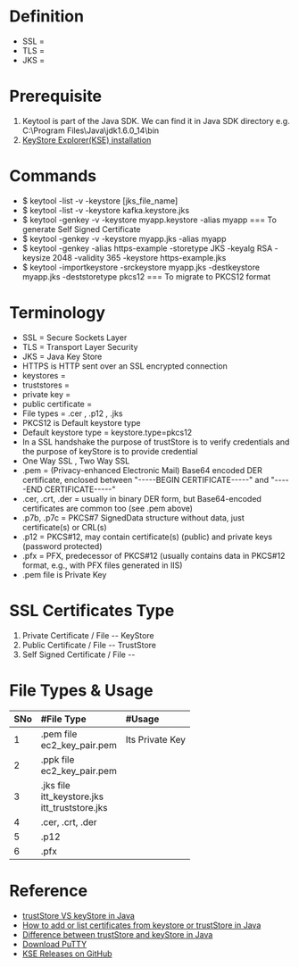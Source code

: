# Definition
* SSL =
* TLS =
* JKS = 

# Prerequisite
1. Keytool is part of the Java SDK. We can find it in Java SDK directory e.g. C:\Program Files\Java\jdk1.6.0_14\bin
2. [KeyStore Explorer(KSE) installation](https://keystore-explorer.org/downloads.html)


# Commands
* $ keytool -list -v -keystore [jks_file_name]
* $ keytool -list -v -keystore kafka.keystore.jks
* $ keytool -genkey -v -keystore myapp.keystore -alias myapp === To generate Self Signed Certificate
* $ keytool -genkey -v -keystore myapp.jks -alias myapp
* $ keytool -genkey -alias https-example -storetype JKS -keyalg RSA -keysize 2048 -validity 365 -keystore https-example.jks
* $ keytool -importkeystore -srckeystore myapp.jks -destkeystore myapp.jks -deststoretype pkcs12 === To migrate to PKCS12 format

# Terminology
* SSL = Secure Sockets Layer
* TLS = Transport Layer Security
* JKS = Java Key Store
* HTTPS is HTTP sent over an SSL encrypted connection
* keystores =
* truststores = 
* private key = 
* public certificate = 
* File types = .cer  , .p12  , .jks
* PKCS12 is Default keystore type
* Default keystore type = keystore.type=pkcs12
* In a SSL handshake the purpose of trustStore is to verify credentials and the purpose of keyStore is to provide credential
* One Way SSL , Two Way SSL
* .pem = (Privacy-enhanced Electronic Mail) Base64 encoded DER certificate, enclosed between "-----BEGIN CERTIFICATE-----" and "-----END CERTIFICATE-----"
* .cer, .crt, .der = usually in binary DER form, but Base64-encoded certificates are common too (see .pem above)
* .p7b, .p7c = PKCS#7 SignedData structure without data, just certificate(s) or CRL(s)
* .p12 = PKCS#12, may contain certificate(s) (public) and private keys (password protected)
* .pfx = PFX, predecessor of PKCS#12 (usually contains data in PKCS#12 format, e.g., with PFX files generated in IIS)
* .pem file is Private Key

# SSL Certificates Type
1. Private Certificate / File -- KeyStore
2. Public Certificate / File -- TrustStore
3. Self Signed Certificate / File -- 


# File Types & Usage
|SNo| #File Type  | #Usage |
| :--- | :--- | :--- |
|1 | .pem file<br> ec2_key_pair.pem | Its Private Key| 
|2 | .ppk file<br> ec2_key_pair.pem | | 
|3 | .jks file<br> itt_keystore.jks <br>itt_truststore.jks | | 
|4 | .cer, .crt, .der | | 
|5 | .p12 | |
|6 | .pfx | |

# Reference
* [trustStore VS keyStore in Java](https://www.geeksforgeeks.org/difference-between-truststore-and-keystore-in-java/)  
* [How to add or list certificates from keystore or trustStore in Java](https://javarevisited.blogspot.com/2012/03/add-list-certficates-java-keystore.html#axzz7DEFkCZ2t) 
* [Difference between trustStore and keyStore in Java](https://javarevisited.blogspot.com/2012/09/difference-between-truststore-vs-keyStore-Java-SSL.html#axzz7DEFkCZ2t) 
* [Download PuTTY](https://www.chiark.greenend.org.uk/~sgtatham/putty/latest.html)
* [KSE Releases on GitHub](https://github.com/kaikramer/keystore-explorer/releases)

